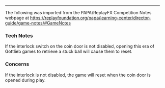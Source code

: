 ***
The following was imported from the PAPA/ReplayFX Competition Notes webpage at https://replayfoundation.org/papa/learning-center/director-guide/game-notes/#GameNotes
### Tech Notes
            
If the interlock switch on the coin door is not disabled, opening this era of Gottlieb games to retrieve a stuck ball will cause them to reset.

### Concerns
If the interlock is not disabled, the game will reset when the coin door is opened during play.
